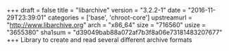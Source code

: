 +++
draft = false
title = "libarchive"
version = "3.2.2-1"
date = "2016-11-29T23:39:01"
categories = ['base', 'chroot-core']
upstreamurl = "http://www.libarchive.org"
arch = "x86_64"
size = "716560"
usize = "3655380"
sha1sum = "d39049bab88a072af7b3f8a06e73181483207677"
+++
Library to create and read several different archive formats